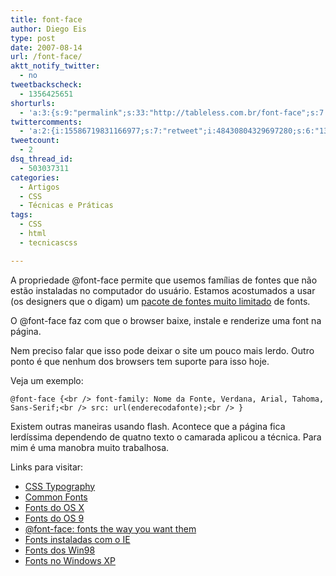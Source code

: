 ```yaml
---
title: font-face
author: Diego Eis
type: post
date: 2007-08-14
url: /font-face/
aktt_notify_twitter:
  - no
tweetbackscheck:
  - 1356425651
shorturls:
  - 'a:3:{s:9:"permalink";s:33:"http://tableless.com.br/font-face";s:7:"tinyurl";s:26:"http://tinyurl.com/44w2yoa";s:4:"isgd";s:19:"http://is.gd/2g5v8m";}'
twittercomments:
  - 'a:2:{i:15586719831166977;s:7:"retweet";i:48430804329697280;s:6:"137268";}'
tweetcount:
  - 2
dsq_thread_id:
  - 503037311
categories:
  - Artigos
  - CSS
  - Técnicas e Práticas
tags:
  - CSS
  - html
  - tecnicascss

---
```

A propriedade @font-face permite que usemos famílias de fontes que não estão instaladas no computador do usuário. Estamos acostumados a usar (os designers que o digam) um [pacote de fontes muito limitado][1] de fonts.
  
O @font-face faz com que o browser baixe, instale e renderize uma font na página.
  
Nem preciso falar que isso pode deixar o site um pouco mais lerdo. Outro ponto é que nenhum dos browsers tem suporte para isso hoje.

Veja um exemplo:

`@font-face {<br />
font-family: Nome da Fonte, Verdana, Arial, Tahoma, Sans-Serif;<br />
src: url(enderecodafonte);<br />
}`

Existem outras maneiras usando flash. Acontece que a página fica lerdíssima dependendo de quatno texto o camarada aplicou a técnica. Para mim é uma manobra muito trabalhosa.

Links para visitar:

  * [CSS Typography][2]
  * [Common Fonts][1]
  * [Fonts do OS X][3]
  * [Fonts do OS 9][4]
  * [@font-face: fonts the way you want them][5]
  * [Fonts instaladas com o IE][6]
  * [Fonts dos Win98][7]
  * [Fonts no Windows XP][8]

 [1]: http://www.ampsoft.net/webdesign-l/WindowsMacFonts.html
 [2]: http://www.digital-web.com/articles/css_typography/
 [3]: http://www.wpdfd.com/editorial/osxfonts.htm
 [4]: http://www.wpdfd.com/editorial/os9fonts.htm
 [5]: http://www.css3.info/font-face-fonts-the-way-you-want-them/
 [6]: http://www.wpdfd.com/editorial/iefonts.htm
 [7]: http://support.microsoft.com/default.aspx?scid=kb;en-us;195708
 [8]: http://www.wpdfd.com/editorial/xpfonts.htm